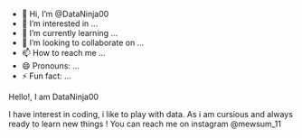 - 👋 Hi, I’m @DataNinja00
- 👀 I’m interested in ...
- 🌱 I’m currently learning ...
- 💞️ I’m looking to collaborate on ...
- 📫 How to reach me ...
- 😄 Pronouns: ...
- ⚡ Fun fact: ...

<!---
DataNinja00/DataNinja00 is a ✨ special ✨ repository because its `README.md` (this file) appears on your GitHub profile.
You can click the Preview link to take a look at your changes.
--->Hello!, I am DataNinja00
I have interest in coding, i like to play with data.
As i am cursious and always ready to learn new things !
You can reach me on instagram @mewsum_11

